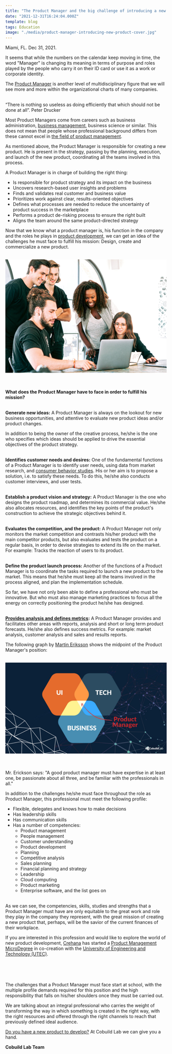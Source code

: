 ```yaml
---
title: "The Product Manager and the big challenge of introducing a new product to the market"
date: "2021-12-31T16:24:04.000Z"
template: blog
tags: Education
image: "./media/product-manager-introducing-new-product-cover.jpg"
---
```


Miami, FL. Dec 31, 2021.

It seems that while the numbers on the calendar keep moving in time, the word "Manager" is changing its meaning in terms of purpose and roles played by the people who carry it on their ID card or use it as a work or corporate identity. 

The <a target="_blank" href="https://www.cobuildlab.com/blog/tips-and-habits-of-a-successful-product-manager/">   Product Manager</a> is another level of multidisciplinary figure that we will see more and more within the organizational charts of many companies. <Br> </Br>

<title-2 align="centered"><block-quote>“There is nothing so useless as doing efficiently that which should not be done at all”. Peter Drucker</block-quote></title-2>

Most Product Managers come from careers such as business administration, <a target="_blank" href="https://www.cobuildlab.com/services">   business management</a>, business science or similar. This does not mean that people whose professional background differs from these cannot excel in <a target="_blank" href="https://www.cobuildlab.com/blog/achieving-product-market-fit-in-your-software-product/">   the field of product management</a>.

As mentioned above, the Product Manager is responsible for creating a new product. He is present in the strategy, passing by the planning, execution, and launch of the new product, coordinating all the teams involved in this process. 

A Product Manager is in charge of building the right thing:

- Is responsible for product strategy and its impact on the business
- Uncovers research-based user insights and problems 
- Finds and validates real customer and business value
- Prioritizes work against clear, results-oriented objectives
- Defines what processes are needed to reduce the uncertainty of product success in the marketplace
- Performs a product de-risking process to ensure the right built
- Aligns the team around the same product-directed strategy

Now that we know what a product manager is, his function in the company and the roles he plays in <a target="_blank" href="https://www.cobuildlab.com/blog/product-development-process-for-software-products/">   product development</a>, we can get an idea of the challenges he must face to fulfill his mission: Design, create and commercialize a new product. <Br> </Br>

<center>
<img src="./media/product-manager-introducing-new-product-1.jpg">
</center> <Br> </Br>

<b><title-3 align="centered">What does the Product Manager have to face in order to fulfill his mission?</title-3></b> <Br> </Br>

<b><title-4>Generate new ideas:</title-4></b> A Product Manager is always on the lookout for new business opportunities, and attentive to evaluate new product ideas and/or product changes.

In addition to being the owner of the creative process, he/she is the one who specifies which ideas should be applied to drive the essential objectives of the product strategy. <Br> </Br>

<b><title-4>Identifies customer needs and desires:</title-4></b> One of the fundamental functions of a Product Manager is to identify user needs, using data from market research, and <a target="_blank" href="https://www.cobuildlab.com/blog/buyer-persona-and-customer-archetype-for-software-business/">   consumer behavior studies</a>. His or her aim is to propose a solution, i.e. to satisfy these needs. To do this, he/she also conducts customer interviews, and user tests. <Br> </Br>

<b><title-4>Establish a product vision and strategy:</title-4></b> A Product Manager is the one who designs the product roadmap, and determines its commercial value. He/she also allocates resources, and identifies the key points of the product's construction to achieve the strategic objectives behind it. <Br> </Br>

<b><title-4>Evaluates the competition, and the product:</title-4></b> A Product Manager not only monitors the market competition and contrasts his/her product with the main competitor products, but also evaluates and tests the product on a regular basis, in order to devise strategies to extend its life on the market. For example: Tracks the reaction of users to its product. <Br> </Br>

<b><title-4>Define the product launch process:</title-4></b> Another of the functions of a Product Manager is to coordinate the tasks required to launch a new product to the market. This means that he/she must keep all the teams involved in the process aligned, and plan the implementation schedule.

So far, we have not only been able to define a professional who must be innovative. But who must also manage marketing practices to focus all the energy on correctly positioning the product he/she has designed. <Br> </Br>

<b><title-4><a target="_blank" href="https://www.cobuildlab.com/services/software-startup-investor">   Provides analysis and defines metrics</a>:</title-4></b> A Product Manager provides and facilitates other areas with reports, analysis and short or long term product forecasts. He/she also defines success metrics. For example: market analysis, customer analysis and sales and results reports.

The following graph by <a target="_blank" href="https://www.mindtheproduct.com/what-exactly-is-a-product-manager/">   Martin Eriksson</a> shows the midpoint of the Product Manager's position: <Br> </Br>

<center>
<img src="./media/product-manager-introducing-new-product-2.jpg">
</center> <Br> </Br>

Mr. Erickson says: "A good product manager must have expertise in at least one, be passionate about all three, and be familiar with the professionals in all."

In addition to the challenges he/she must face throughout the role as Product Manager, this professional must meet the following profile:

- Flexible, delegates and knows how to make decisions
- Has leadership skills
- Has communication skills
- Has a number of competencies:
  - Product management
  - People management
  - Customer understanding
  - Product development
  - Planning 
  - Competitive analysis
  - Sales planning
  - Financial planning and strategy
  - Leadership
  - Cloud computing
  - Product marketing
  - Enterprise software, and the list goes on <Br> </Br>

As we can see, the competencies, skills, studies and strengths that a Product Manager must have are only equitable to the great work and role they play in the company they represent, with the great mission of creating a new product that, perhaps, will be the savior of the current finances of their workplace.

If you are interested in this profession and would like to explore the world of new product development, <a target="_blank" href="https://www.crehana.com/">   Crehana</a> has started a <a target="_blank" href="https://www.crehana.com/microdegree/product-management/?source=pruebaseomicrodegree">   Product Management MicroDegree</a> in co-creation with the <a target="_blank" href="https://utec.edu.pe/">   University of Engineering and Technology (UTEC)</a>. <Br> </Br>

<youtube-video id="https://youtu.be/iNx-9vNaCoI"></youtube-video> <Br> </Br>

The challenges that a Product Manager must face start at school, with the multiple profile demands required for this position and the high responsibility that falls on his/her shoulders once they must be carried out.

We are talking about an integral professional who carries the weight of transforming the way in which something is created in the right way, with the right resources and offered through the right channels to reach that previously defined ideal audience.

<a target="_blank" href="https://www.cobuildlab.com/services/product-development">   Do you have a new product to develop?</a> At Cobuild Lab we can give you a hand.

<b><title-4>Cobuild Lab Team</title-4></b>
